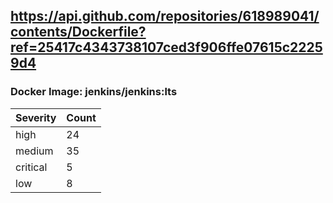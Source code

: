 ## https://api.github.com/repositories/618989041/contents/Dockerfile?ref=25417c4343738107ced3f906ffe07615c22259d4

### Docker Image: jenkins/jenkins:lts
| Severity | Count |
|----------|-------|
| high | 24 |
| medium | 35 |
| critical | 5 |
| low | 8 |